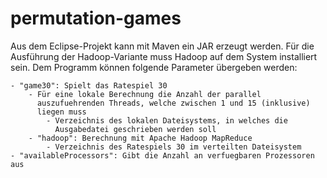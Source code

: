 # permutation-games

Aus dem Eclipse-Projekt kann mit Maven ein JAR erzeugt werden. Für die Ausführung der Hadoop-Variante muss Hadoop auf dem System installiert sein. Dem Programm können folgende Parameter übergeben werden:

	- "game30": Spielt das Ratespiel 30
		- Für eine lokale Berechnung die Anzahl der parallel 
		  auszufuehrenden Threads, welche zwischen 1 und 15 (inklusive) 
		  liegen muss
			- Verzeichnis des lokalen Dateisystems, in welches die
			  Ausgabedatei geschrieben werden soll
		- "hadoop": Berechnung mit Apache Hadoop MapReduce
			- Verzeichnis des Ratespiels 30 im verteilten Dateisystem
	- "availableProcessors": Gibt die Anzahl an verfuegbaren Prozessoren aus

